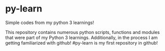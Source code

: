# py-learn
Simple codes from my python 3 learnings!

This repository contains numerous python scripts, functions and modules that were part of my Python 3 learnings. Additionally, in the process I am getting familiarized with github! #py-learn is my first repository in github!  


